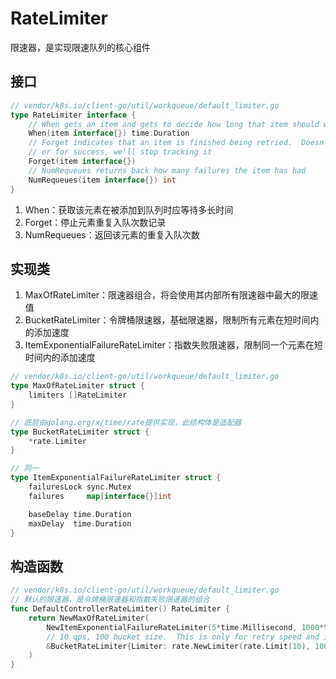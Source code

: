 # RateLimiter
限速器，是实现限速队列的核心组件

## 接口
```go
// vendor/k8s.io/client-go/util/workqueue/default_limiter.go
type RateLimiter interface {
	// When gets an item and gets to decide how long that item should wait
	When(item interface{}) time.Duration
	// Forget indicates that an item is finished being retried.  Doesn't matter whether it's for failing
	// or for success, we'll stop tracking it
	Forget(item interface{})
	// NumRequeues returns back how many failures the item has had
	NumRequeues(item interface{}) int
}
```
1. When：获取该元素在被添加到队列时应等待多长时间
2. Forget：停止元素重复入队次数记录
3. NumRequeues：返回该元素的重复入队次数

## 实现类
1. MaxOfRateLimiter：限速器组合，将会使用其内部所有限速器中最大的限速值
2. BucketRateLimiter：令牌桶限速器，基础限速器，限制所有元素在短时间内的添加速度
3. ItemExponentialFailureRateLimiter：指数失败限速器，限制同一个元素在短时间内的添加速度
```go
// vendor/k8s.io/client-go/util/workqueue/default_limiter.go
type MaxOfRateLimiter struct {
	limiters []RateLimiter
}

// 底层由golang.org/x/time/rate提供实现，此结构体是适配器
type BucketRateLimiter struct {
	*rate.Limiter
}

// 同一
type ItemExponentialFailureRateLimiter struct {
	failuresLock sync.Mutex
	failures     map[interface{}]int

	baseDelay time.Duration
	maxDelay  time.Duration
}
```

## 构造函数
```go
// vendor/k8s.io/client-go/util/workqueue/default_limiter.go
// 默认的限速器，是令牌桶限速器和指数失败限速器的组合
func DefaultControllerRateLimiter() RateLimiter {
	return NewMaxOfRateLimiter(
		NewItemExponentialFailureRateLimiter(5*time.Millisecond, 1000*time.Second),
		// 10 qps, 100 bucket size.  This is only for retry speed and its only the overall factor (not per item)
		&BucketRateLimiter{Limiter: rate.NewLimiter(rate.Limit(10), 100)},
	)
}
```